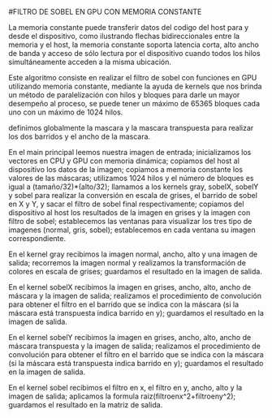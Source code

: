 #FILTRO DE SOBEL EN GPU CON MEMORIA CONSTANTE

La memoria constante puede transferir datos del codigo del host para y desde el dispositivo, como ilustrando flechas bidireccionales entre la memoria y el host, la memoria constante soporta latencia corta, alto ancho de banda y acceso de sólo lectura por el dispositivo cuando todos los hilos simultáneamente acceden a la misma ubicación.

Este algoritmo consiste en realizar el filtro de sobel con funciones en GPU utilizando memoria constante, mediante la ayuda de kernels que nos brinda un método de paralelización con hilos y bloques para darle un mayor desempeño al proceso, se puede tener un máximo de 65365 bloques cada uno con un máximo de 1024 hilos.

definimos globalmente la mascara y la mascara transpuesta para realizar los dos barridos y el ancho de la mascara.

En el main principal leemos nuestra imagen de entrada; inicializamos los vectores en CPU y GPU con memoria dinámica; copiamos del host al dispositivo los datos de la imagen; copiamos a memoria constante los valores de las máscaras; utilizamos 1024 hilos y el número de bloques es igual a (tamaño/32)*(alto/32); llamamos a los kernels gray, sobelX, sobelY y sobel para realizar la conversión en escala de grises, el barrido de sobel en X y Y, y sacar el filtro de sobel final respectivamente; copiamos del dispositivo al host los resultados de la imagen en grises y la imagen con filtro de sobel; establecemos las ventanas para visualizar los tres tipo de imagenes (normal, gris, sobel); establecemos en cada ventana su imagen correspondiente.

En el kernel gray recibimos la imagen normal, ancho, alto y una imagen de salida; recorremos la imagen normal y realizamos la transformación de colores en escala de grises; guardamos el resultado en la imagen de salida.

En el kernel sobelX recibimos la imagen en grises, ancho, alto, ancho de máscara y la imagen de salida; realizamos el procedimiento de convolución para obtener el filtro en el barrido que se indica con la máscara (si la máscara está transpuesta indica barrido en y); guardamos el resultado en la imagen de salida.

En el kernel sobelY recibimos la imagen en grises, ancho, alto, ancho de máscara transpuesta y la imagen de salida; realizamos el procedimiento de convolución para obtener el filtro en el barrido que se indica con la máscara (si la máscara está transpuesta indica barrido en y); guardamos el resultado en la imagen de salida.

En el kernel sobel recibimos el filtro en x, el filtro en y, ancho, alto y la imagen de salida; aplicamos la formula raiz(filtroenx^2+filtroeny^2); guardamos el resultado en la matriz de salida.
